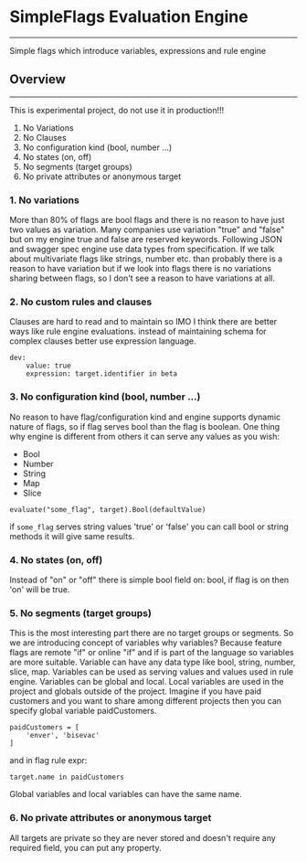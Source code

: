 # SimpleFlags Evaluation Engine

---

Simple flags which introduce variables, expressions and rule engine

## Overview

---
This is experimental project, do not use it in production!!!

1. No Variations
2. No Clauses
3. No configuration kind (bool, number ...)
4. No states (on, off)
5. No segments (target groups)
6. No private attributes or anonymous target

### 1. No variations

More than 80% of flags are bool flags and there is no reason to have just two values as variation.
Many companies use variation "true" and "false" but on my engine true and false are reserved keywords.
Following JSON and swagger spec engine use data types from specification. If we talk about multivariate
flags like strings, number etc. than probably there is a reason to have variation but if we look into flags 
there is no variations sharing between flags, so I don't see a reason to have variations at all.

### 2. No custom rules and clauses

Clauses are hard to read and to maintain so IMO I think there are better ways like rule engine evaluations.
instead of maintaining schema for complex clauses better use expression language.
```
dev:
    value: true
    expression: target.identifier in beta
```

### 3. No configuration kind (bool, number ...)

No reason to have flag/configuration kind and engine supports dynamic nature of flags, so if flag serves bool than the flag is boolean.
One thing why engine is different from others it can serve any values as you wish:

- Bool
- Number
- String
- Map
- Slice

```
evaluate("some_flag", target).Bool(defaultValue)
```

if `some_flag` serves string values 'true' or 'false' you can call bool or string methods it will give same results. 

### 4. No states (on, off)

Instead of "on" or "off" there is simple bool field on: bool, if flag is on then 'on' will be true.

### 5. No segments (target groups)

This is the most interesting part there are no target groups or segments. So we are introducing concept of variables
why variables? Because feature flags are remote "if" or online "if" and if is part of the language
so variables are more suitable. Variable can have any data type like bool, string, number, slice, map.
Variables can be used as serving values and values used in rule engine. Variables can be global and local.
Local variables are used in the project and globals outside of the project. Imagine if you have paid customers and you want to share among different
projects then you can specify global variable paidCustomers.

```
paidCustomers = [
    'enver', 'bisevac'
]
```

and in flag rule expr:
```
target.name in paidCustomers
```

Global variables and local variables can have the same name.

### 6. No private attributes or anonymous target

All targets are private so they are never stored and doesn't require any required field, you can put any property.